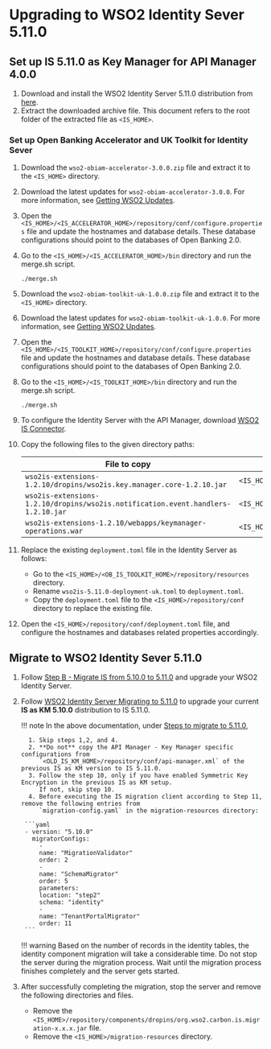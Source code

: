 # Upgrading to WSO2 Identity Sever 5.11.0

## Set up IS 5.11.0 as Key Manager for API Manager 4.0.0

   1. Download and install the WSO2 Identity Server 5.11.0 distribution from [here](https://wso2.com/identity-server/).
   2. Extract the downloaded archive file. This document refers to the root folder of the extracted file as `<IS_HOME>`.

### Set up Open Banking Accelerator and UK Toolkit for Identity Sever

1. Download the `wso2-obiam-accelerator-3.0.0.zip` file and extract it to the `<IS_HOME>` directory.
2. Download the latest updates for `wso2-obiam-accelerator-3.0.0`. For more information, see [Getting WSO2 Updates](../setting-up-servers.md#getting-wso2-updates).
3. Open the `<IS_HOME>/<IS_ACCELERATOR_HOME>/repository/conf/configure.properties` file and update the hostnames
   and database details. These database configurations should point to the databases of Open Banking 2.0.
4. Go to the `<IS_HOME>/<IS_ACCELERATOR_HOME>/bin` directory and run the merge.sh script.

     ```
     ./merge.sh
     ```

5. Download the `wso2-obiam-toolkit-uk-1.0.0.zip` file and extract it to the `<IS_HOME>` directory.
6. Download the latest updates for `wso2-obiam-toolkit-uk-1.0.0`. For more information, see [Getting WSO2 Updates](../setting-up-servers.md#getting-wso2-updates).
7. Open the `<IS_HOME>/<IS_TOOLKIT_HOME>/repository/conf/configure.properties` file and update the hostnames and
   database details. These database configurations should point to the databases of Open Banking 2.0.
8. Go to the `<IS_HOME>/<IS_TOOLKIT_HOME>/bin` directory and run the merge.sh script.

     ```
     ./merge.sh
     ```

9. To configure the Identity Server with the API Manager, download [WSO2 IS Connector](https://apim.docs.wso2.com/en/4.0.0/assets/attachments/administer/wso2is-extensions-1.2.10.zip).
10. Copy the following files to the given directory paths:

    | File to copy | Location to  |
    |---------|-------------------|
    |`wso2is-extensions-1.2.10/dropins/wso2is.key.manager.core-1.2.10.jar`|`<IS_HOME>/repository/components/dropins`|
    |`wso2is-extensions-1.2.10/dropins/wso2is.notification.event.handlers-1.2.10.jar`|`<IS_HOME>/repository/components/dropins`|
    |`wso2is-extensions-1.2.10/webapps/keymanager-operations.war`|`<IS_HOME>/repository/deployment/server/webapps`|

11. Replace the existing `deployment.toml` file in the Identity Server as follows:
    - Go to the `<IS_HOME>/<OB_IS_TOOLKIT_HOME>/repository/resources` directory.
    - Rename `wso2is-5.11.0-deployment-uk.toml` to `deployment.toml`.
    - Copy the `deployment.toml` file to the `<IS_HOME>/repository/conf` directory to replace the existing file.

12. Open the `<IS_HOME>/repository/conf/deployment.toml` file, and configure the hostnames and databases related
    properties accordingly.

## Migrate to WSO2 Identity Sever 5.11.0

1. Follow [Step B - Migrate IS from 5.10.0 to 5.11.0](https://apim.docs.wso2.com/en/latest/install-and-setup/upgrading-wso2-is-as-key-manager/upgrading-from-is-5100-to-is-5110/#step-b-migrate-is-from-5100-to-5110) 
and upgrade your WSO2 Identity Server.

2. Follow [WSO2 Identity Server Migrating to 5.11.0](https://is.docs.wso2.com/en/5.11.0/setup/migrating-to-5110/) 
to upgrade your current **IS as KM 5.10.0** distribution to IS 5.11.0.
    
    !!! note
        In the above documentation, under [Steps to migrate to 5.11.0](https://is.docs.wso2.com/en/5.11.0/setup/migrating-to-5110/#steps-to-migrate-to-5110),
  
         1. Skip steps 1,2, and 4.
         2. **Do not** copy the API Manager - Key Manager specific configurations from 
            `<OLD_IS_KM_HOME>/repository/conf/api-manager.xml` of the previous IS as KM version to IS 5.11.0.
         3. Follow the step 10, only if you have enabled Symmetric Key Encryption in the previous IS as KM setup. 
            If not, skip step 10.
         4. Before executing the IS migration client according to Step 11, remove the following entries from 
            `migration-config.yaml` in the migration-resources directory:

        ```yaml
        - version: "5.10.0"
          migratorConfigs:
            -
            name: "MigrationValidator"
            order: 2
            -
            name: "SchemaMigrator"
            order: 5
            parameters:
            location: "step2"
            schema: "identity"
            -
            name: "TenantPortalMigrator"
            order: 11
        ```
    
    !!! warning
        Based on the number of records in the identity tables, the identity component migration will take a considerable time. 
        Do not stop the server during the migration process. Wait until the migration process finishes completely and the server gets started.

3. After successfully completing the migration, stop the server and remove the following directories and files.
     - Remove the `<IS_HOME>/repository/components/dropins/org.wso2.carbon.is.migration-x.x.x.jar` file.
     - Remove the `<IS_HOME>/migration-resources` directory.
